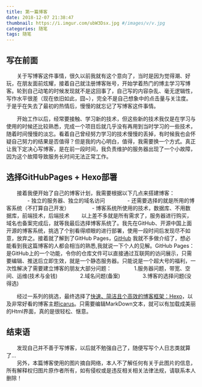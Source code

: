 ```yaml
---
title: 第一篇博客
date: 2018-12-07 21:38:47
thumbnail: https://i.imgur.com/ubW3Dsx.jpg #/images/v/v.jpg
categories: 随笔
tags: 随笔
---
```


## 写在前面 ##
&emsp;&emsp;关于写博客这件事情，很久以前我就有这个意向了，当时是因为觉得潮、好玩，在朋友面前炫耀，接着自己就注册博客账号，开始学着热门的博主学习写博客。轮到自己动笔的时候发现就不是这回事了，自己写的内容杂乱、毫无逻辑性，写作水平很差（现在依旧如此，囧~），完全不是自己想象中的点击量与关注度。于是乎在失去了最初的热情后，慢慢的就忘记了写博客这件事情。
<!-- more -->

&emsp;&emsp;开始工作以后，经常要接触、学习新的技术，但这些新的技术我仅是在学习与使用的时候还比较熟悉，完成一个项目后就几乎没有再用到当时学习的一些技术，随着时间慢慢的淡忘。看着自己曾经努力学习的技术慢慢的丢掉，有时候我也会怀疑自己努力的结果是否值得？但是我的内心明白，值得，我需要换一个方式。真正让我下定决心写博客，是在前一段时间，我负责维护的服务器出现了一个小故障，因为这个故障导致服务长时间无法正常工作。

## 选择GitHubPages + Hexo部署 ##

&emsp;&emsp;接着我便开始了自己的博客计划，我需要根据以下几点来搭建博客：
&emsp;&emsp;&emsp;&emsp;- 独立的服务器、独立的域名访问
&emsp;&emsp;&emsp;&emsp;- 还需要选择的就是所用的博客系统（不打算自己开发）
&emsp;&emsp;&emsp;&emsp;- 博客系统所使用的技术，数据库、不用数据库，前端技术，后端技术
&emsp;&emsp;以上差不多就是所有需求了，服务器进行购买，域名也备案完成后，就等我最后选择博客系统了。我先在GitHub、开源中国上面开源的博客系统，挑选了个别看得顺眼的进行部署，使用一段时间后发现尽不如意，放弃之。接着就了解到了GitHub Pages，[GitHub](https://github.com "点击进入GitHub") 我就不多做介绍了，想必能看到我这篇博客的人都会相当的熟悉,我就说一下个人的见解。GitHub Pages：是GitHub上的一个功能，令你的仓库文件可以直接通过互联网的访问展示，只需要编辑、推送后立即生效，就是一个静态服务器。只能说是一个超大号的福利，一次性解决了需要建立博客的朋友大部分问题：
&emsp;&emsp;&emsp;&emsp;1.服务器问题，带宽、空间、运维(技术与金钱)
&emsp;&emsp;&emsp;&emsp;2.域名问题(备案)
&emsp;&emsp;&emsp;&emsp;3.博客的选择问题(没得选)

&emsp;&emsp;经过一系列的挑选，最终选择了[快速、简洁且个高效的博客框架：Hexo](https://hexo.io "点击进入Hexo官网")，以及非常好看的博客主题[icarus](https://github.com/ppoffice/hexo-theme-icarus "点击进入hexo-theme-icarus的GitHub页")。只需要编辑MarkDown文本，就可以有加载成美丽的Html界面，真的是很轻松、惬意。

## 结束语 ##

&emsp;&emsp;发现自己并不善于写博客，以后就不勉强自己了，随便写写个人日志类就算了...<br>
&emsp;&emsp;另外，本篇博客使用的图片摘自网络，本人不了解任何有关于此图片的信息，所有解释权归图片原作者所有，如有侵权或是违反相关相关法律法规，请联系本人删除！